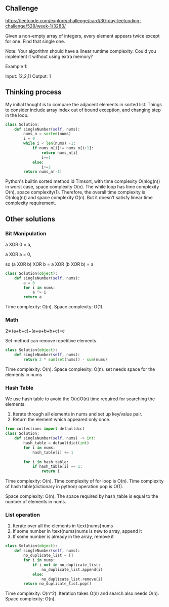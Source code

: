 ## Challenge
https://leetcode.com/explore/challenge/card/30-day-leetcoding-challenge/528/week-1/3283/

Given a non-empty array of integers, every element appears twice except for one. Find that single one.

Note:
Your algorithm should have a linear runtime complexity. Could you implement it without using extra memory?

Example 1:

Input: [2,2,1]
Output: 1


## Thinking process
My initial thought is to compare the adjacent elements in sorted list. Things to consider include array index out of bound exception, and changing step in the loop.  
``` Python
class Solution:
    def singleNumber(self, nums):
        nums_n = sorted(nums)
        i = 0
        while i < len(nums) -1:
            if nums_n[i]!= nums_n[i+1]:
                return nums_n[i]
                i+=1
            else:
                i+=2
        return nums_n[-1]
```     
Python's builtin sorted method id Timsort, with  time complexity O(nlog(n)) in worst case, space complexity O(n).
The while loop has time complexity O(n), space complexity(1). 
Therefore, the overall time complexity is O(nlog(n)) and space complexity O(n).
But it doesn't satisfy linear time complexity requirement.


## Other solutions
### Bit Manipulation
a XOR 0 = a,

a XOR a = 0,

so (a XOR b) XOR b = a XOR (b XOR b) = a

``` Python
class Solution(object):
    def singleNumber(self, nums):
        a = 0
        for i in nums:
            a ^= i
        return a
``` 

Time complexity: O(n).
Space complexity: O(1).


### Math
2∗(a+b+c)−(a+a+b+b+c)=c

Set method can remove repetitive elements.

``` Python
class Solution(object):
    def singleNumber(self, nums):
        return 2 * sum(set(nums)) - sum(nums)
``` 

Time complexity: O(n).
Space complexity: O(n). set needs space for the elements in nums


### Hash Table
We use hash table to avoid the O(n)O(n) time required for searching the elements.

1. Iterate through all elements in nums and set up key/value pair.
2. Return the element which appeared only once.

``` Python
from collections import defaultdict
class Solution:
    def singleNumber(self, nums) -> int:
        hash_table = defaultdict(int)
        for i in nums:
            hash_table[i] += 1
        
        for i in hash_table:
            if hash_table[i] == 1:
                return i
``` 
Time complexity: O(n). Time complexity of for loop is O(n). Time complexity of hash table(dictionary in python) operation pop is O(1).

Space complexity: O(n). The space required by hash_table is equal to the number of elements in nums.


### List operation
1. Iterate over all the elements in \text{nums}nums
2. If some number in \text{nums}nums is new to array, append it
3. If some number is already in the array, remove it

``` Python
class Solution(object):
    def singleNumber(self, nums):
        no_duplicate_list = []
        for i in nums:
            if i not in no_duplicate_list:
                no_duplicate_list.append(i)
            else:
                no_duplicate_list.remove(i)
        return no_duplicate_list.pop()
```  
Time complexity: O(n^2). Iteration takes O(n) and search also needs O(n).
Space complexity: O(n).
